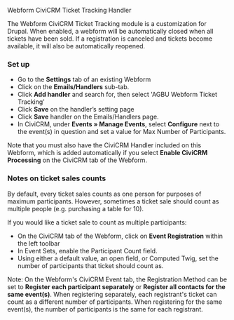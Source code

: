 Webform CiviCRM Ticket Tracking Handler

The Webform CiviCRM Ticket Tracking module is a customization for Drupal. When enabled, a webform will be automatically closed when all tickets have been sold.  If a registration is canceled and tickets become available, it will also be automatically reopened.

 
### Set up

* Go to the **Settings** tab of an existing Webform
* Click on the **Emails/Handlers** sub-tab.
* Click **Add handler** and search for, then select 'AGBU Webform Ticket Tracking'
* Click **Save** on the handler’s setting page
* Click **Save** handler on the Emails/Handlers page.
* In CiviCRM, under **Events » Manage Events**, select **Configure** next to the event(s) in question and set a value for Max Number of Participants.

Note that you must also have the CiviCRM Handler included on this Webform, which is added automatically if you select **Enable CiviCRM Processing** on the CiviCRM tab of the Webform.

 
### Notes on ticket sales counts

By default, every ticket sales counts as one person for purposes of maximum participants.  However, sometimes a ticket sale should count as multiple people (e.g. purchasing a table for 10).

If you would like a ticket sale to count as multiple participants:

* On the CiviCRM tab of the Webform, click on **Event Registration** within the left toolbar
* In Event Sets, enable the Participant Count field.
* Using either a default value, an open field, or Computed Twig, set the number of participants that ticket should count as.

Note: On the Webform's CiviCRM Event tab, the Registration Method can be set to **Register each participant separately** or **Register all contacts for the same event(s)**.  When registering separately, each registrant's ticket can count as a different number of participants.  When registering for the same event(s), the number of participants is the same for each registrant.
